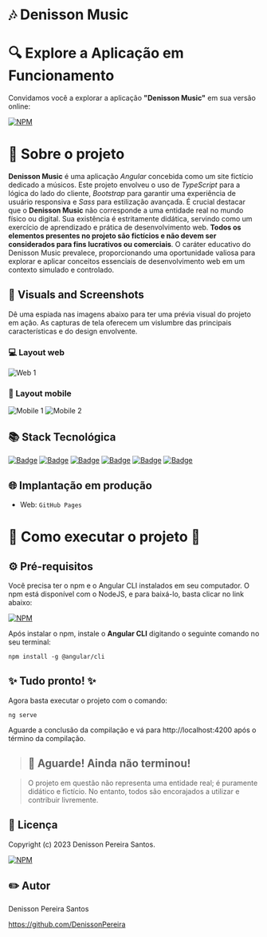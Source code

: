 # 🎶 Denisson Music


# 🔍 Explore a Aplicação em Funcionamento

Convidamos você a explorar a aplicação **"Denisson Music"** em sua versão online: 

[![NPM](https://img.shields.io/badge/Clique%20Aqui-8A2BE2)](https://denissonpereira.github.io/denisson-music/home)

# 📑 Sobre o projeto 

**Denisson Music** é uma aplicação *Angular* concebida como um site fictício dedicado a músicos. Este projeto envolveu o uso de *TypeScript* para a lógica do lado do cliente, *Bootstrap* para garantir uma experiência de usuário responsiva e *Sass* para estilização avançada. É crucial destacar que o **Denisson Music** não corresponde a uma entidade real no mundo físico ou digital. Sua existência é estritamente didática, servindo como um exercício de aprendizado e prática de desenvolvimento web. **Todos os elementos presentes no projeto são fictícios e não devem ser considerados para fins lucrativos ou comerciais**. O caráter educativo do Denisson Music prevalece, proporcionando uma oportunidade valiosa para explorar e aplicar conceitos essenciais de desenvolvimento web em um contexto simulado e controlado.

## 📸 Visuals and Screenshots

Dê uma espiada nas imagens abaixo para ter uma prévia visual do projeto em ação. As capturas de tela oferecem um vislumbre das principais características e do design envolvente.

### 💻 Layout web
![Web 1](./public/denis-music.gif) 

### 📱 Layout mobile
![Mobile 1](./public/mob1.jpg) ![Mobile 2](./public/mob2.jpg)

## 📚 Stack Tecnológica

[![Badge](https://img.shields.io/badge/Angular-v17.0.0-red?style=flat&logo=angular&logoColor=white)](https://angular.io/)
[![Badge](https://img.shields.io/badge/HTML-orange?style=flat&logo=html5&logoColor=white)](https://www.w3.org/html/)
[![Badge](https://img.shields.io/badge/Sass-purple?style=flat&logo=sass&logoColor=white)](https://sass-lang.com/)
[![Badge](https://img.shields.io/badge/TypeScript-blue?style=flat&logo=typescript&logoColor=white)](https://www.typescriptlang.org/)
[![Badge](https://img.shields.io/badge/Node.js-v21.4.0-green?style=flat&logo=node.js&logoColor=white)](https://nodejs.org/)
[![Badge](https://img.shields.io/badge/React_Bootstrap-v2.9.1-purple?style=flat&logo=bootstrap&logoColor=white)](https://react-bootstrap.netlify.app/)


## 🌐 Implantação em produção

- Web: `GitHub Pages`

# 🚀 Como executar o projeto 🚀

## ⚙ Pré-requisitos

Você precisa ter o npm e o Angular CLI instalados em seu computador. O npm está disponível com o NodeJS, e para baixá-lo, basta clicar no link abaixo:

[![NPM](https://img.shields.io/npm/v/npm.svg?logo=npm)](https://nodejs.org/en) 

Após instalar o npm, instale o **Angular CLI** digitando o seguinte comando no seu terminal:

```
npm install -g @angular/cli
```

## ✨ Tudo pronto! ✨

Agora basta executar o projeto com o comando:

```
ng serve
```

Aguarde a conclusão da compilação e vá para http://localhost:4200 após o término da compilação.

>## 🚨 Aguarde! Ainda não terminou!

>O projeto em questão não representa uma entidade real; é puramente didático e fictício. No entanto, todos são encorajados a utilizar e contribuir livremente.

## 📜 Licença

Copyright (c) 2023 Denisson Pereira Santos.

[![NPM](https://img.shields.io/npm/l/react)](https://github.com/DenissonPereira/denisson-music/blob/main/LICENSE) 

## ✏️ Autor 

Denisson Pereira Santos

https://github.com/DenissonPereira